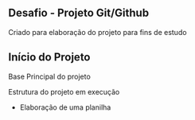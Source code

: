 ## Desafio - Projeto Git/Github

Criado para elaboração do projeto para fins de estudo

## Início do Projeto

Base Principal do projeto

Estrutura do projeto em execução

- Elaboração de uma planilha
